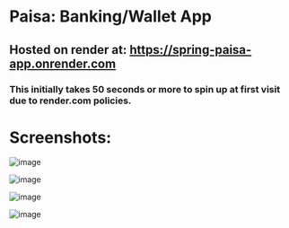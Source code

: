 # Paisa: Banking/Wallet App
## Hosted on render at: https://spring-paisa-app.onrender.com
### This initially takes 50 seconds or more to spin up at first visit due to render.com policies.

# Screenshots:
![image](https://github.com/user-attachments/assets/c71541f1-2028-4159-8dfc-653c26b835e2)

![image](https://github.com/user-attachments/assets/ad36106c-908e-4033-ae3a-076965471c05)

![image](https://github.com/user-attachments/assets/dcbe339b-8934-488a-ab81-72cb9a642d41)

![image](https://github.com/user-attachments/assets/98f1fdf1-bcc0-4be3-9d85-b3e510b5b9cf)
